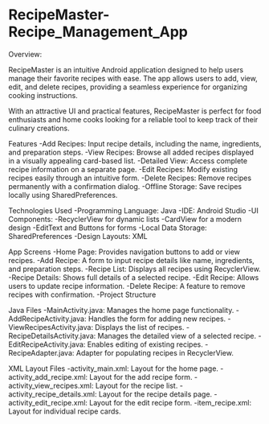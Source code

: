 # RecipeMaster-Recipe_Management_App

Overview:

RecipeMaster is an intuitive Android application designed to help users manage their favorite recipes with ease. The app allows users to add, view, edit, and delete recipes, providing a seamless experience for organizing cooking instructions.

With an attractive UI and practical features, RecipeMaster is perfect for food enthusiasts and home cooks looking for a reliable tool to keep track of their culinary creations.

Features
-Add Recipes: Input recipe details, including the name, ingredients, and preparation steps.
-View Recipes: Browse all added recipes displayed in a visually appealing card-based list.
-Detailed View: Access complete recipe information on a separate page.
-Edit Recipes: Modify existing recipes easily through an intuitive form.
-Delete Recipes: Remove recipes permanently with a confirmation dialog.
-Offline Storage: Save recipes locally using SharedPreferences.


Technologies Used
-Programming Language: Java
-IDE: Android Studio
-UI Components:
-RecyclerView for dynamic lists
-CardView for a modern design
-EditText and Buttons for forms
-Local Data Storage: SharedPreferences
-Design Layouts: XML


App Screens
-Home Page: Provides navigation buttons to add or view recipes.
-Add Recipe: A form to input recipe details like name, ingredients, and preparation steps.
-Recipe List: Displays all recipes using RecyclerView.
-Recipe Details: Shows full details of a selected recipe.
-Edit Recipe: Allows users to update recipe information.
-Delete Recipe: A feature to remove recipes with confirmation.
-Project Structure


Java Files
-MainActivity.java: Manages the home page functionality.
-AddRecipeActivity.java: Handles the form for adding new recipes.
-ViewRecipesActivity.java: Displays the list of recipes.
-RecipeDetailsActivity.java: Manages the detailed view of a selected recipe.
-EditRecipeActivity.java: Enables editing of existing recipes.
-RecipeAdapter.java: Adapter for populating recipes in RecyclerView.

XML Layout Files
-activity_main.xml: Layout for the home page.
-activity_add_recipe.xml: Layout for the add recipe form.
-activity_view_recipes.xml: Layout for the recipe list.
-activity_recipe_details.xml: Layout for the recipe details page.
-activity_edit_recipe.xml: Layout for the edit recipe form.
-item_recipe.xml: Layout for individual recipe cards.
